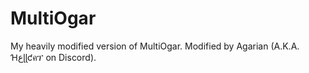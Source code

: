# MultiOgar
My heavily modified version of MultiOgar. Modified by Agarian (A.K.A. Ɦﻉɭɭƈคፕ on Discord).
